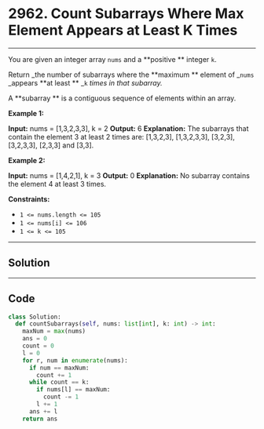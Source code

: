 # 2962. Count Subarrays Where Max Element Appears at Least K Times

---

You are given an integer array `nums` and a **positive ** integer `k`.

Return _the number of subarrays where the **maximum ** element of _`nums` _appears **at least ** _`k` _times in that subarray._

A **subarray ** is a contiguous sequence of elements within an array.

 

**Example 1:**


**Input:** nums = [1,3,2,3,3], k = 2
**Output:** 6
**Explanation:** The subarrays that contain the element 3 at least 2 times are: [1,3,2,3], [1,3,2,3,3], [3,2,3], [3,2,3,3], [2,3,3] and [3,3].


**Example 2:**


**Input:** nums = [1,4,2,1], k = 3
**Output:** 0
**Explanation:** No subarray contains the element 4 at least 3 times.


 

**Constraints:**

  * `1 <= nums.length <= 105`
  * `1 <= nums[i] <= 106`
  * `1 <= k <= 105`

---

## Solution



---

## Code
```python
class Solution:
  def countSubarrays(self, nums: list[int], k: int) -> int:
    maxNum = max(nums)
    ans = 0
    count = 0
    l = 0
    for r, num in enumerate(nums):
      if num == maxNum:
        count += 1
      while count == k:
        if nums[l] == maxNum:
          count -= 1
        l += 1
      ans += l
    return ans
```